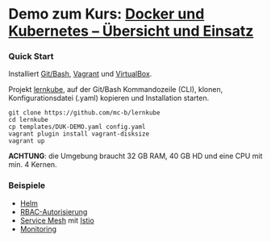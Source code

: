 # Demo zum Kurs: [Docker und Kubernetes – Übersicht und Einsatz ](https://www.digicomp.ch/trends/docker-trainings/docker-und-kubernetes-uebersicht-und-einsatz)

### Quick Start

Installiert [Git/Bash](https://git-scm.com/downloads), [Vagrant](https://www.vagrantup.com/) und [VirtualBox](https://www.virtualbox.org/).

Projekt [lernkube](https://github.com/mc-b/lernkube), auf der Git/Bash Kommandozeile (CLI), klonen, Konfigurationsdatei (.yaml) kopieren und Installation starten. 

    git clone https://github.com/mc-b/lernkube
    cd lernkube
    cp templates/DUK-DEMO.yaml config.yaml
    vagrant plugin install vagrant-disksize
    vagrant up
    
**ACHTUNG**: die Umgebung braucht 32 GB RAM, 40 GB HD und eine CPU mit min. 4 Kernen.

### Beispiele

* [Helm](https://github.com/mc-b/duk/tree/master/helm)
* [RBAC-Autorisierung](https://github.com/mc-b/duk/tree/master/rbac/)
* [Service Mesh](https://github.com/mc-b/duk/tree/master/istio/) mit [Istio](http://istio.io)
* [Monitoring](https://github.com/mc-b/duk/tree/master/prometheus/)



    